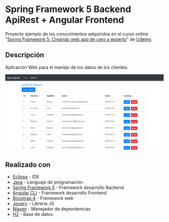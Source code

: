 # Spring Framework 5 Backend ApiRest + Angular Frontend

Proyecto ejemplo de los conocimientos adquiridos en el curso online "[Spring Framework 5: Creando web app de cero a experto](https://www.udemy.com/spring-framework-5/)" de [Udemy](https://www.udemy.com/).

## Descripción
Aplicación Web para el manejo de los datos de los clientes.

![listar](https://github.com/Victor96Man/Spring5_ApiRest_Angular_ClientsApp/blob/master/Documentacion/listar.PNG)

## Realizado con

* [Eclipse](https://www.eclipse.org/) - IDE
* [Java](https://www.java.com/) - Lenguaje de programación
* [Spring Framework 5](https://spring.io/) - Framework desarrollo Backend
* [Angular CLI](https://cli.angular.io/) - Framework desarrollo Frontend
* [Boostrap 4](https://getbootstrap.com/) - Framework web
* [Jquery](https://jquery.com/) - Librería JS
* [Maven](https://maven.apache.org/) - Manejador de dependencias
* [H2](http://www.h2database.com/html/main.html) - Base de datos
